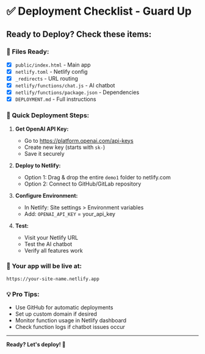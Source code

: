 # ✅ Deployment Checklist - Guard Up

## Ready to Deploy? Check these items:

### 📁 Files Ready:
- [x] `public/index.html` - Main app
- [x] `netlify.toml` - Netlify config
- [x] `_redirects` - URL routing
- [x] `netlify/functions/chat.js` - AI chatbot
- [x] `netlify/functions/package.json` - Dependencies
- [x] `DEPLOYMENT.md` - Full instructions

### 🚀 Quick Deployment Steps:

1. **Get OpenAI API Key:**
   - Go to https://platform.openai.com/api-keys
   - Create new key (starts with `sk-`)
   - Save it securely

2. **Deploy to Netlify:**
   - Option 1: Drag & drop the entire `demo1` folder to netlify.com
   - Option 2: Connect to GitHub/GitLab repository

3. **Configure Environment:**
   - In Netlify: Site settings > Environment variables
   - Add: `OPENAI_API_KEY` = your_api_key

4. **Test:**
   - Visit your Netlify URL
   - Test the AI chatbot
   - Verify all features work

### 🎯 Your app will be live at:
`https://your-site-name.netlify.app`

### 💡 Pro Tips:
- Use GitHub for automatic deployments
- Set up custom domain if desired
- Monitor function usage in Netlify dashboard
- Check function logs if chatbot issues occur

---
**Ready? Let's deploy! 🚀** 
